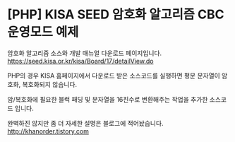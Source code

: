 [PHP] KISA SEED 암호화 알고리즘 CBC 운영모드 예제
==
암호화 알고리즘 소스와 개발 매뉴얼 다운로드 페이지입니다.
https://seed.kisa.or.kr/kisa/Board/17/detailView.do

PHP의 경우 KISA 홈페이지에서 다운로드 받은 소스코드를 실행하면 평문 문자열이 암호화, 복호화되지 않습니다.

암/복호화에 필요한 블럭 패딩 및 문자열을 16진수로 변환해주는 작업을 추가한 소스코드 입니다.

완벽하진 않지만 좀 더 자세한 설명은 블로그에 적어놨습니다.
http://khanorder.tistory.com